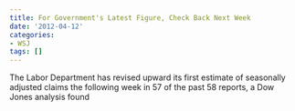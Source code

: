 ```yaml
---
title: For Government's Latest Figure, Check Back Next Week
date: '2012-04-12'
categories:
- WSJ
tags: []
---
```

The Labor Department has revised upward its first estimate of seasonally adjusted claims the following week in 57 of the past 58 reports, a Dow Jones analysis found